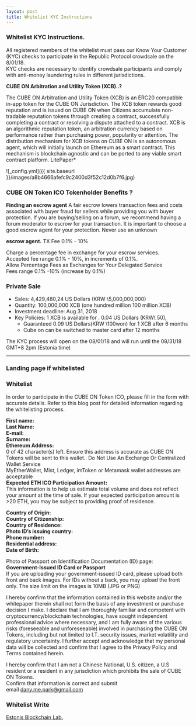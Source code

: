 ```yaml
---
layout: post
title: Whitelist KYC Instructions
---
```



### Whitelist KYC Instructions.  
All registered members of the whitelist must pass our Know Your Customer (KYC) checks to participate in the Republic Protocol crowdsale on the 8/01/18.   
KYC checks are necessary to identify crowdsale participants and comply with anti-money laundering rules in different jurisdictions.  


**CUBE ON Arbitration and Utility Token (XCB)..?**

The CUBE ON Arbitration and Utility Token (XCB) is an ERC20 compatible in-app token 
for the CUBE ON Jurisdiction. 
The XCB token rewards good reputation and is issued on CUBE ON when Citizens accumulate 
non-tradable reputation tokens through creating a contract, successfully completing a 
contract or resolving a dispute attached to a contract. XCB is an algorithmic reputation 
token, an arbitration currency based on performance rather than purchasing power, 
popularity or attention. 
The distribution mechanism for XCB tokens on CUBE ON is an autonomous agent, which 
will initially launch on Ethereum as a smart contract. 
This mechanism is blockchain agnostic and can be ported to any viable smart 
contract platform. 
LitePaper*  


![_config.yml]({{ site.baseurl }}/images/a8b4666afefc9c2400d3f52c12d0b7f6.jpg) 

### CUBE ON Token ICO Tokenholder Benefits ?

**Finding an escrow agent**
A fair escrow lowers transaction fees and costs associated with buyer fraud for sellers while providing you with buyer protection. 
If you are buying/selling on a forum, we recommend having a forum moderator to escrow for your transaction. 
It is important  to choose a good escrow agent for your protection.
Never use an unknown

**escrow agent.**
TX Fee 0.1% - 10%

Charge a percentage fee in exchange for your escrow services.  
Accepted fee range 0.1% - 10%, in increments of 0.1%.   
Allow Percentage Fees as Exchanges for Your Delegated Service  
Fees range 0.1% -10% (increase by 0.1%)  


### Private Sale  
- Sales: 4,429,480,24 US Dollars (KRW \5,000,000,000)
- Quantity: 100,000,000 XCB (one hundred million 100 million XCB)
- Investment deadline: Aug 31, 2018
- Key Policies: 1 XCB is available for . 0.04 US Dollars (KRW\ 50),
  - Guaranteed 0.09 US Dollars(KRW \100won) for 1 XCB after 6 months
  - Cube on can be switched to master card after 12 months

The KYC process will open on the 08/01/18 and will run until the 08/31/18 GMT+8 2pm (Estonia time)

---

### Landing page if whitelisted    
### Whitelist  
In order to participate in the CUBE ON Token ICO, please fill in the form with accurate details. Refer to this blog post for detailed information regarding the whitelisting process.  

**First name:**  
**Last Name:**  
**E-mail:**  
**Surname:**  
**Ethereum Address:**  
0 of 42 character(s) left. Ensure this address is accurate as CUBE ON Tokens will be sent to this wallet.. Do Not Use An Exchange Or Centralized Wallet Service  
MyEtherWallet, Mist, Ledger, imToken or Metamask wallet addresses are acceptable    
**Expected ETH ICO Participation Amount:**  
This information is to help us estimate total volume and does not reflect your amount at the time of sale. If your expected participation amount is >20 ETH, you may be subject to providing proof of residence.  

**Country of Origin:**  
**Country of Citizenship:**  
**Country of Residence:**  
**Photo ID’s issuing country:**  
**Phone number:**  
**Residential address:**  
**Date of Birth:**  

Photo of Passport on Identification Documentation (ID) page:  
**Government-Issued ID Card or Passport**  
If you are uploading your government-issued ID card, please upload both front and back images. For IDs without a back, you may upload the front only. The size limit on the images is 10MB (JPG or PNG)  

 I hereby confirm that the information contained in this website and/or the whitepaper therein shall not form the basis of any investment or purchase decision I make. I declare that I am thoroughly familiar and competent with cryptocurrency/blockchain technologies, have sought independent professional advice where necessary, and I am fully aware of the various risks (foreseeable and unforeseeable) involved in purchasing the CUBE ON Tokens, including but not limited to I.T. security issues, market volatility and regulatory uncertainty. I further accept and acknowledge that my personal data will be collected and confirm that I agree to the Privacy Policy and Terms contained herein.  

 I hereby confirm that I am not a Chinese National, U.S. citizen, a U.S resident or a resident in any jurisdiction which prohibits the sale of CUBE ON Tokens.  
Confirm that information is correct and submit  
email <dany.me.park@gmail.com>

### Whitelist Write

 [ Estonis Blockchain Lab.](https://wooriapt.github.io " Estonis Blockchain Lab.")

